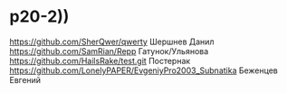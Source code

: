 # p20-2))
https://github.com/SherQwer/qwerty Шершнев Данил
https://github.com/SamRian/Repp Гатунок/Ульянова
https://github.com/HailsRake/test.git Постернак 
https://github.com/LonelyPAPER/EvgeniyPro2003_Subnatika Беженцев Евгений 
